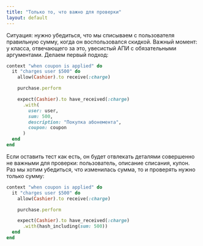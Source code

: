 ```yaml
---
title: "Только то, что важно для проверки"
layout: default
---
```


Ситуация: нужно убедиться, что мы списываем с пользователя правильную сумму, когда он воспользовался скидкой. Важный момент: у класса, отвечающего за это, увесистый АПИ с обязательными аргументами. Делаем первый подход:

```ruby
context "when coupon is applied" do
  it "charges user $500" do
    allow(Cashier).to receive(:charge)

    purchase.perform

    expect(Cashier).to have_received(:charge)
      .with(
        user: user,
        sum: 500,
        description: "Покупка абонемента",
        coupon: coupon
      )
  end
end
```


Если оставить тест как есть, он будет отвлекать деталями совершенно не важными для проверки: пользователь, описание списания, купон. Раз мы хотим убедиться, что изменилась сумма, то и проверять нужно только сумму:

```ruby
context "when coupon is applied" do
  it "charges user $500" do
    allow(Cashier).to receive(:charge)

    purchase.perform

    expect(Cashier).to have_received(:charge)
      .with(hash_including(sum: 500))
  end
end
```
